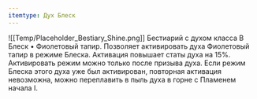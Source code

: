 ```yaml
---
itemtype: Дух Блеск
---
```

![[Temp/Placeholder_Bestiary_Shine.png]]
Бестиарий с духом класса B Блеск • Фиолетовый тапир. Позволяет активировать духа Фиолетовый тапир в режиме Блеска. Активация повышает статы духа на 15%. Активировать режим можно только после призыва духа. Если режим Блеска этого духа уже был активирован, повторная активация невозможна, можно переплавить в пыль духа в горне с Пламенем начала I.
